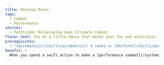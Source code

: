 ```yaml
---
title: Mocking Dance
tags:
  - Combat
  - Performance
sources:
  - Pathfinder Roleplaying Game Ultimate Combat
flavor_text: You do a little dance that mocks your foe and entertains the crowd.
prerequisites:
  - "[Acrobatics](/skills/acrobatics/) 4 ranks or [Perform](/skills/perform/) (dance) 4 ranks"
benefit: |
  When you spend a swift action to make a [performance combat](/systems/performance-combat/) check, before making that check you can either move 5 feet without provoking attacks of opportunity, or you can move your speed and provoke attacks of opportunity. You cannot end this move in a space where you threaten an enemy. If you do move at least 5 feet, you gain a +2 bonus on the [performance combat](/systems/performance-combat/) check.
---
```


